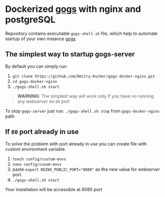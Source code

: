 # Dockerized [gogs](https://gogs.io/) with nginx and postgreSQL

Repository contains executable `gogs-shell.sh` file, which help to automate startup of your own instance [gogs](https://gogs.io)

## The simplest way to startup gogs-server

By default you can simply run:

1. `git clone https://github.com/Dmitry-Kucher/gogs-docker-nginx.git`
1. `cd gogs-docker-nginx`
1. `./gogs-shell.sh start`

 > **WARNING**: The simplest way will work only if you have no running any _webserver_ on `80` port
 
 To stop `gogs-server` just run:
 `./gogs-shell.sh stop` from `gogs-docker-nginx` path
 
## If `80` port already in use
 
To solve the problem with port already in use you can create file with custom environment variable.

1. `touch config/custom-envs`
1. `nano config/cusom-envs`
1. paste `export NGINX_PUBLIC_PORT="8080"` as the new value for _webserver_ port.
1. `./gogs-shell.sh start`

Your installation will be accessible at 8080 port

 
